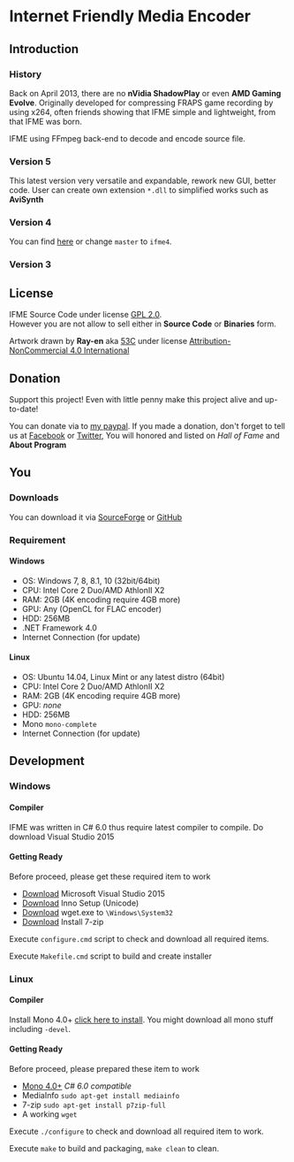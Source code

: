# Internet Friendly Media Encoder
## Introduction
### History
Back on April 2013, there are no **nVidia ShadowPlay** or even **AMD Gaming Evolve**. Originally developed for compressing FRAPS game recording by using x264, often friends showing that IFME simple and lightweight, from that IFME was born.

IFME using FFmpeg back-end to decode and encode source file.

### Version 5
This latest version very versatile and expandable, rework new GUI, better code. User can create own extension `*.dll` to simplified works such as **AviSynth**

### Version 4
You can find [here](https://github.com/Anime4000/IFME/tree/ifme4) or change `master` to `ifme4`.

### Version 3

## License
IFME Source Code under license [GPL 2.0](http://choosealicense.com/licenses/gpl-2.0/).<br>However you are not allow to sell either in **Source Code** or **Binaries** form.

Artwork drawn by **Ray-en** aka [53C](http://53c.deviantart.com/) under license [Attribution-NonCommercial 4.0 International](http://creativecommons.org/licenses/by-nc/4.0/)

## Donation
Support this project! Even with little penny make this project alive and up-to-date!

You can donate via to [my paypal](https://www.paypal.com/cgi-bin/webscr?cmd=_s-xclick&hosted_button_id=4CKYN7X3DGA7U). If you made a donation, don't forget to tell us at [Facebook](https://www.facebook.com/internetfriendlymediaencoder) or  [Twitter](https://twitter.com/Anime4000), You will honored and listed on *Hall of Fame* and **About Program**

## You
### Downloads
You can download it via [SourceForge](https://sourceforge.net/projects/ifme/files/latest/download) or [GitHub](https://github.com/Anime4000/IFME/releases/latest)

### Requirement
#### Windows
* OS: Windows 7, 8, 8.1, 10 (32bit/64bit)
* CPU: Intel Core 2 Duo/AMD AthlonII X2
* RAM: 2GB (4K encoding require 4GB more)
* GPU: Any (OpenCL for FLAC encoder)
* HDD: 256MB
* .NET Framework 4.0
* Internet Connection (for update)

#### Linux
* OS: Ubuntu 14.04, Linux Mint or any latest distro (64bit)
* CPU: Intel Core 2 Duo/AMD AthlonII X2
* RAM: 2GB (4K encoding require 4GB more)
* GPU: *none*
* HDD: 256MB
* Mono `mono-complete`
* Internet Connection (for update)

## Development
### Windows
#### Compiler
IFME was written in C# 6.0 thus require latest compiler to compile. Do download Visual Studio 2015

#### Getting Ready
Before proceed, please get these required item to work

* [Download](https://go.microsoft.com/fwlink/?LinkId=532606&clcid=0x409) Microsoft Visual Studio 2015
* [Download](http://www.jrsoftware.org/isdl.php) Inno Setup (Unicode)
* [Download](http://nebm.ist.utl.pt/~glopes/wget/) wget.exe to `\Windows\System32`
* [Download](http://www.7-zip.org/download.html) Install 7-zip

Execute `configure.cmd` script to check and download all required items.

Execute `Makefile.cmd` script to build and create installer

### Linux
#### Compiler
Install Mono 4.0+ [click here to install](http://www.mono-project.com/download/#download-lin). You might download all mono stuff including `-devel`.

#### Getting Ready
Before proceed, please prepared these item to work

* [Mono 4.0+](http://www.mono-project.com/download/#download-lin) *C# 6.0 compatible*
* MediaInfo `sudo apt-get install mediainfo`
* 7-zip `sudo apt-get install p7zip-full`
* A working `wget`

Execute `./configure` to check and download all required item to work.

Execute `make` to build and packaging, `make clean` to clean.
